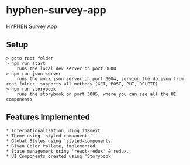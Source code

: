 # hyphen-survey-app
HYPHEN Survey App

## Setup
    > goto root folder
    > npm run start
        runs the local dev server on port 3000
    > npm run json-server
        runs the mock json server on port 3004, serving the db.json from root folder. supports all methods (GET, POST, PUT, DELETE)
    > npm run storybook
        runs the storybook on port 3005, where you can see all the UI components
## Features Implemented
    * Internationalization using i18next
    * Theme using 'styled-components'
    * Global Styles using 'styled-components'
    * Given Color Pallete, implemented.
    * State management using 'react-redux' & redux.
    * UI Components created using 'Storybook'

